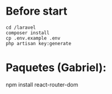 
# Before start
```
cd /laravel
composer install
cp .env.example .env
php artisan key:generate
```

# Paquetes (Gabriel):
npm install react-router-dom
